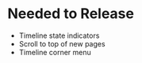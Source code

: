 # Needed to Release

- Timeline state indicators
- Scroll to top of new pages
- Timeline corner menu
